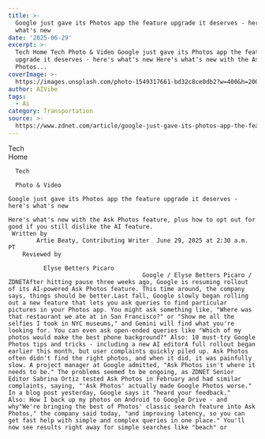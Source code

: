 ```yaml
---
title: >-
  Google just gave its Photos app the feature upgrade it deserves - here's
  what's new
date: '2025-06-29'
excerpt: >-
  Tech Home Tech Photo & Video Google just gave its Photos app the feature
  upgrade it deserves - here's what's new Here's what's new with the Ask
  Photos...
coverImage: >-
  https://images.unsplash.com/photo-1549317661-bd32c8ce0db2?w=400&h=200&fit=crop&auto=format
author: AIVibe
tags:
  - Ai
category: Transportation
source: >-
  https://www.zdnet.com/article/google-just-gave-its-photos-app-the-feature-upgrade-it-deserves-heres-whats-new/
---
```

Tech      
      Home
    
      Tech
    
      Photo & Video
       
    Google just gave its Photos app the feature upgrade it deserves - here's what's new
     
    Here's what's new with the Ask Photos feature, plus how to opt out for good if you still dislike the AI feature.
     Written by 
            Artie Beaty, Contributing Writer  June 29, 2025 at 2:30 a.m. PT 
        Reviewed by
        
              Elyse Betters Picaro
                                          Google / Elyse Betters Picaro / ZDNETAfter hitting pause three weeks ago, Google is resuming rollout of its AI-powered Ask Photos feature. This time around, the company says, things should be better.Last fall, Google slowly began rolling out a new feature that lets you ask queries to find particular pictures in your Photos app. You might ask something like, "Where was that restaurant we ate at in San Francisco?" or "Show me all the selfies I took in NYC museums," and Gemini will find what you're looking for. You can even ask open-ended queries like "Which of my photos would make the best phone background?" Also: 10 must-try Google Photos tips and tricks - including a new AI editorA full rollout began earlier this month, but user complaints quickly piled up. Ask Photos often didn't find the right photos, and when it did, it was painfully slow. A project manager at Google admitted, "Ask Photos isn't where it needs to be." The problems seemed to be ongoing, as ZDNET Senior Editor Sabrina Ortiz tested Ask Photos in February and had similar complaints, saying, "'Ask Photos' actually made Google Photos worse." In a blog post yesterday, Google says it "heard your feedback." Also: How I back up my photos on Android to Google Drive - and why"We're bringing the best of Photos' classic search feature into Ask Photos," the company said today, "and improving latency, so you can get fast help with simple and complex queries in one place." You'll now see results right away for simple searches like "beach" or
